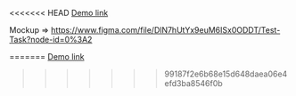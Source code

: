 
<<<<<<< HEAD
[Demo link](https://nanccyy.github.io/mileage/)

Mockup => https://www.figma.com/file/DlN7hUtYx9euM6ISx0ODDT/Test-Task?node-id=0%3A2

=======
[Demo link](https://nanccyy.github.io/mileage_giphy)
>>>>>>> 99187f2e6b68e15d648daea06e4efd3ba8546f0b
